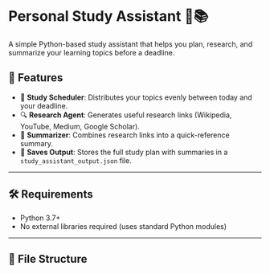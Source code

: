 # Personal Study Assistant 🧠📚

A simple Python-based study assistant that helps you plan, research, and summarize your learning topics before a deadline.

## 🚀 Features

- 📅 **Study Scheduler**: Distributes your topics evenly between today and your deadline.
- 🔍 **Research Agent**: Generates useful research links (Wikipedia, YouTube, Medium, Google Scholar).
- 🧾 **Summarizer**: Combines research links into a quick-reference summary.
- 💾 **Saves Output**: Stores the full study plan with summaries in a `study_assistant_output.json` file.

---

## 🛠️ Requirements

- Python 3.7+
- No external libraries required (uses standard Python modules)

---

## 📂 File Structure

